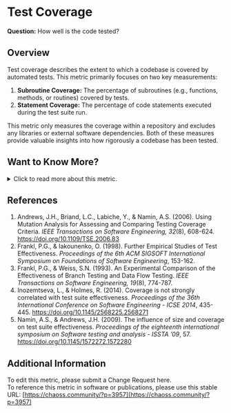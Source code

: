 # **Test Coverage**

**Question:** How well is the code tested?

## **Overview**
Test coverage describes the extent to which a codebase is covered by automated tests. This metric primarily focuses on two key measurements: 
1. **Subroutine Coverage:** The percentage of subroutines (e.g., functions, methods, or routines) covered by tests.
2. **Statement Coverage:** The percentage of code statements executed during the test suite run.

This metric only measures the coverage within a repository and excludes any libraries or external software dependencies. Both of these measures provide valuable insights into how rigorously a codebase has been tested.

## **Want to Know More?**

<span markdown="1"><details>
<summary>Click to read more about this metric.</summary>

### **Objectives**
Test coverage helps assess the quality of a project’s code by identifying untested portions of the codebase. Understanding test coverage allows:
- **Detection of Defects:** A lack of test coverage is often correlated with a higher probability of software defects being discovered during deployment or use.
- **Assessment of Software Engineering Practices:** Higher test coverage usually indicates more rigorous development and testing practices, while low coverage may signal less mature or less rigorous development processes.

### **Implementation**
Test coverage is usually tracked by testing frameworks that run automated tests against the code. Key aspects of implementation include:
- **Subroutine Coverage:** Measures how many of the code's subroutines (e.g., functions, methods, routines) are tested by the suite.
![IMG_5293](https://github.com/user-attachments/assets/e83d57ee-0ff7-460f-9562-d8a5aaea8dd0)

- **Statement Coverage:** Measures how many code statements are executed during testing. Statements include variable assignments, loops, system calls, return statements, and more.
![IMG_5294](https://github.com/user-attachments/assets/754fe180-567a-4534-ab3f-0665c41a1630)


#### **Privacy & Data Ethics Considerations**
*The usage and dissemination of health metrics may lead to privacy violations. Organizations may be exposed to risks. These risks may flow from compliance with the GDPR in the EU, with state law in the US, or with other law. There may also be contractual risks flowing from terms of service for data providers such as GitHub and GitLab. The usage of metrics must be examined for risk and potential data ethics problems. Please see [CHAOSS Data Ethics document](https://github.com/chaoss/community/blob/main/data-use-statement.md) for additional guidance.*

### **Filters**
- **Time:** Changes in test coverage over time (with specific start and end dates) provide evidence of project attention to improving test coverage.
- **Code File:** Filters can be applied to analyze test coverage at the file level. This is important because some files or subroutines may have a higher impact on software stability than others (e.g., critical fail-safe functions vs. non-critical UI elements).
- **Programming Language:** Test coverage can vary across different programming languages used in a repository. Filtering by language allows for a granular analysis of testing practices across different parts of the codebase.

### **Visualizations**

### **Tools Providing the Metric**
- **Test Coverage Information Providers:**  
   Tools for different languages, such as [Python’s PyTest](https://docs.pytest.org/en/latest/), provide frameworks for calculating and reporting test coverage.
- **Coverage Reporting Tools:**  
  * The **[Flask](http://flask.pocoo.org/docs/1.0/tutorial/tests/)** web framework for python enables coverage testing.
  * Open source code coverage tools for common languages like Java, C, and C++ are available from many sites, including this [one](https://stackify.com/code-coverage-tools/#OpenSource).

- **Storing Test Coverage Information:**  
    * [Augur](https://github.com/chaoss/augur) has test coverage implemented as a table that is a child of the main repository table in its repository. Each time test coverage is tested, a record is made for each file tested, the testing tool used for testing and the number of statements/subroutines in the file, as well as the number of statements and subroutines tested. By recording test data at this level of granularity, Augur enables `Code_File` and `Programming_Language` summary level statistics and filters.

</details></span>

## **References**
1. Andrews, J.H., Briand, L.C., Labiche, Y., & Namin, A.S. (2006). Using Mutation Analysis for Assessing and Comparing Testing Coverage Criteria. *IEEE Transactions on Software Engineering, 32*(8), 608-624. https://doi.org/10.1109/TSE.2006.83
2. Frankl, P.G., & Iakounenko, O. (1998). Further Empirical Studies of Test Effectiveness. *Proceedings of the 6th ACM SIGSOFT International Symposium on Foundations of Software Engineering*, 153-162.
3. Frankl, P.G., & Weiss, S.N. (1993). An Experimental Comparison of the Effectiveness of Branch Testing and Data Flow Testing. *IEEE Transactions on Software Engineering, 19*(8), 774-787.
4. Inozemtseva, L., & Holmes, R. (2014). Coverage is not strongly correlated with test suite effectiveness. *Proceedings of the 36th International Conference on Software Engineering - ICSE 2014*, 435-445. https://doi.org/10.1145/2568225.2568271
5. Namin, A.S., & Andrews, J.H. (2009). The influence of size and coverage on test suite effectiveness. *Proceedings of the eighteenth international symposium on Software testing and analysis - ISSTA ’09*, 57. https://doi.org/10.1145/1572272.1572280

## **Additional Information**
To edit this metric, please submit a Change Request here.  
To reference this metric in software or publications, please use this stable URL: [https://chaoss.community/?p=3957](https://chaoss.community/?p=3957)
